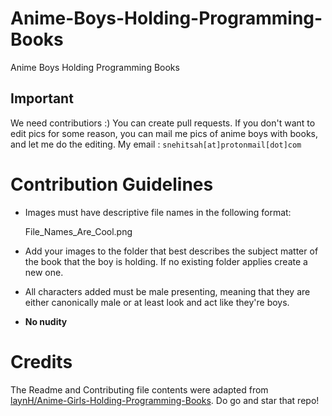 # Anime-Boys-Holding-Programming-Books
Anime Boys Holding Programming Books

## Important

We need contributiors :)
You can create pull requests. If you don't want to edit pics for some reason, you can mail me pics of anime boys with books, and let me do the editing. My email : `snehitsah[at]protonmail[dot]com`

# Contribution Guidelines

* Images must have descriptive file names in the following format:

    File_Names_Are_Cool.png

* Add your images to the folder that best describes the subject matter of the book that the boy is holding. If no existing folder applies create a new one.

* All characters added must be male presenting, meaning that they are either canonically male or at least look and act like they're boys. 
    
* __No nudity__

# Credits
The Readme and Contributing file contents were adapted from [laynH/Anime-Girls-Holding-Programming-Books](https://github.com/laynH/Anime-Girls-Holding-Programming-Books/). Do go and star that repo!
